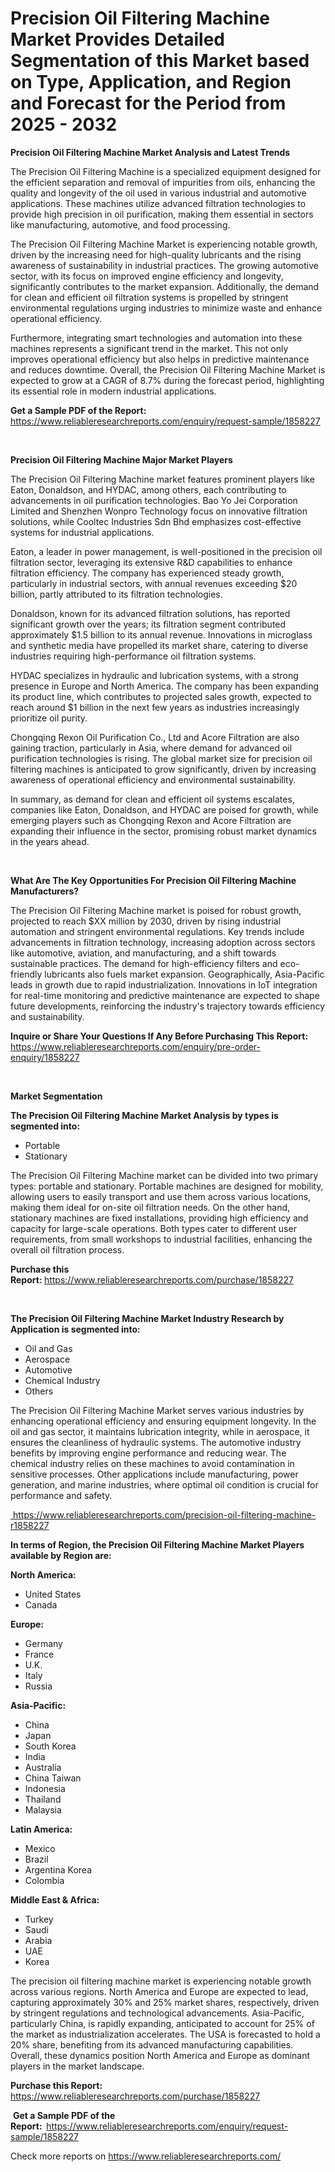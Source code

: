 <p><h1>Precision Oil Filtering Machine Market Provides Detailed Segmentation of this Market based on Type, Application, and Region and Forecast for the Period from 2025 - 2032</h1></p><p><strong>Precision Oil Filtering Machine Market Analysis and Latest Trends</strong></p>
<p><p>The Precision Oil Filtering Machine is a specialized equipment designed for the efficient separation and removal of impurities from oils, enhancing the quality and longevity of the oil used in various industrial and automotive applications. These machines utilize advanced filtration technologies to provide high precision in oil purification, making them essential in sectors like manufacturing, automotive, and food processing.</p><p>The Precision Oil Filtering Machine Market is experiencing notable growth, driven by the increasing need for high-quality lubricants and the rising awareness of sustainability in industrial practices. The growing automotive sector, with its focus on improved engine efficiency and longevity, significantly contributes to the market expansion. Additionally, the demand for clean and efficient oil filtration systems is propelled by stringent environmental regulations urging industries to minimize waste and enhance operational efficiency.</p><p>Furthermore, integrating smart technologies and automation into these machines represents a significant trend in the market. This not only improves operational efficiency but also helps in predictive maintenance and reduces downtime. Overall, the Precision Oil Filtering Machine Market is expected to grow at a CAGR of 8.7% during the forecast period, highlighting its essential role in modern industrial applications.</p></p>
<p><strong>Get a Sample PDF of the Report:&nbsp;</strong> <a href="https://www.reliableresearchreports.com/enquiry/request-sample/1858227?utm_campaign=2030&utm_medium=2&utm_source=Github&utm_content=ia&utm_term=12042025&utm_id=precision-oil-filtering-machine">https://www.reliableresearchreports.com/enquiry/request-sample/1858227</a></p>
<p>&nbsp;</p>
<p><strong>Precision Oil Filtering Machine Major Market Players</strong></p>
<p><p>The Precision Oil Filtering Machine market features prominent players like Eaton, Donaldson, and HYDAC, among others, each contributing to advancements in oil purification technologies. Bao Yo Jei Corporation Limited and Shenzhen Wonpro Technology focus on innovative filtration solutions, while Cooltec Industries Sdn Bhd emphasizes cost-effective systems for industrial applications.</p><p>Eaton, a leader in power management, is well-positioned in the precision oil filtration sector, leveraging its extensive R&D capabilities to enhance filtration efficiency. The company has experienced steady growth, particularly in industrial sectors, with annual revenues exceeding $20 billion, partly attributed to its filtration technologies.</p><p>Donaldson, known for its advanced filtration solutions, has reported significant growth over the years; its filtration segment contributed approximately $1.5 billion to its annual revenue. Innovations in microglass and synthetic media have propelled its market share, catering to diverse industries requiring high-performance oil filtration systems.</p><p>HYDAC specializes in hydraulic and lubrication systems, with a strong presence in Europe and North America. The company has been expanding its product line, which contributes to projected sales growth, expected to reach around $1 billion in the next few years as industries increasingly prioritize oil purity.</p><p>Chongqing Rexon Oil Purification Co., Ltd and Acore Filtration are also gaining traction, particularly in Asia, where demand for advanced oil purification technologies is rising. The global market size for precision oil filtering machines is anticipated to grow significantly, driven by increasing awareness of operational efficiency and environmental sustainability.</p><p>In summary, as demand for clean and efficient oil systems escalates, companies like Eaton, Donaldson, and HYDAC are poised for growth, while emerging players such as Chongqing Rexon and Acore Filtration are expanding their influence in the sector, promising robust market dynamics in the years ahead.</p></p>
<p>&nbsp;</p>
<p><strong>What Are The Key Opportunities For Precision Oil Filtering Machine Manufacturers?</strong></p>
<p><p>The Precision Oil Filtering Machine market is poised for robust growth, projected to reach $XX million by 2030, driven by rising industrial automation and stringent environmental regulations. Key trends include advancements in filtration technology, increasing adoption across sectors like automotive, aviation, and manufacturing, and a shift towards sustainable practices. The demand for high-efficiency filters and eco-friendly lubricants also fuels market expansion. Geographically, Asia-Pacific leads in growth due to rapid industrialization. Innovations in IoT integration for real-time monitoring and predictive maintenance are expected to shape future developments, reinforcing the industry's trajectory towards efficiency and sustainability.</p></p>
<p><strong>Inquire or Share Your Questions If Any Before Purchasing This Report:</strong> <a href="https://www.reliableresearchreports.com/enquiry/pre-order-enquiry/1858227?utm_campaign=2030&utm_medium=2&utm_source=Github&utm_content=ia&utm_term=12042025&utm_id=precision-oil-filtering-machine">https://www.reliableresearchreports.com/enquiry/pre-order-enquiry/1858227</a></p>
<p>&nbsp;</p>
<p><strong>Market Segmentation</strong></p>
<p><strong>The Precision Oil Filtering Machine Market Analysis by types is segmented into:</strong></p>
<p><ul><li>Portable</li><li>Stationary</li></ul></p>
<p><p>The Precision Oil Filtering Machine market can be divided into two primary types: portable and stationary. Portable machines are designed for mobility, allowing users to easily transport and use them across various locations, making them ideal for on-site oil filtration needs. On the other hand, stationary machines are fixed installations, providing high efficiency and capacity for large-scale operations. Both types cater to different user requirements, from small workshops to industrial facilities, enhancing the overall oil filtration process.</p></p>
<p><strong>Purchase this Report:&nbsp;</strong><a href="https://www.reliableresearchreports.com/purchase/1858227?utm_campaign=2030&utm_medium=2&utm_source=Github&utm_content=ia&utm_term=12042025&utm_id=precision-oil-filtering-machine">https://www.reliableresearchreports.com/purchase/1858227</a></p>
<p>&nbsp;</p>
<p><strong>The Precision Oil Filtering Machine Market Industry Research by Application is segmented into:</strong></p>
<p><ul><li>Oil and Gas</li><li>Aerospace</li><li>Automotive</li><li>Chemical Industry</li><li>Others</li></ul></p>
<p><p>The Precision Oil Filtering Machine Market serves various industries by enhancing operational efficiency and ensuring equipment longevity. In the oil and gas sector, it maintains lubrication integrity, while in aerospace, it ensures the cleanliness of hydraulic systems. The automotive industry benefits by improving engine performance and reducing wear. The chemical industry relies on these machines to avoid contamination in sensitive processes. Other applications include manufacturing, power generation, and marine industries, where optimal oil condition is crucial for performance and safety.</p></p>
<p><a href="https://www.reliableresearchreports.com/precision-oil-filtering-machine-r1858227?utm_campaign=2030&utm_medium=2&utm_source=Github&utm_content=ia&utm_term=12042025&utm_id=precision-oil-filtering-machine">&nbsp;https://www.reliableresearchreports.com/precision-oil-filtering-machine-r1858227</a></p>
<p><strong>In terms of Region, the Precision Oil Filtering Machine Market Players available by Region are:</strong></p>
<p>
    <p> <strong> North America: </strong>
        <ul>
            <li>United States</li>
            <li>Canada</li>
        </ul>
        </p> 
    <p> <strong> Europe: </strong>
        <ul>
            <li>Germany</li>
            <li>France</li>
            <li>U.K.</li>
            <li>Italy</li>
            <li>Russia</li>
        </ul>
        </p> 
    <p> <strong> Asia-Pacific: </strong>
        <ul>
            <li>China</li>
            <li>Japan</li>
            <li>South Korea</li>
            <li>India</li>
            <li>Australia</li>
            <li>China Taiwan</li>
            <li>Indonesia</li>
            <li>Thailand</li>
            <li>Malaysia</li>
        </ul>
        </p> 
    <p> <strong> Latin America: </strong>
        <ul>
            <li>Mexico</li>
            <li>Brazil</li>
            <li>Argentina Korea</li>
            <li>Colombia</li>
        </ul>
        </p> 
    <p> <strong> Middle East & Africa: </strong>
        <ul>
            <li>Turkey</li>
            <li>Saudi</li>
            <li>Arabia</li>
            <li>UAE</li>
            <li>Korea</li>
        </ul>
    </p>
    </p>
<p><p>The precision oil filtering machine market is experiencing notable growth across various regions. North America and Europe are expected to lead, capturing approximately 30% and 25% market shares, respectively, driven by stringent regulations and technological advancements. Asia-Pacific, particularly China, is rapidly expanding, anticipated to account for 25% of the market as industrialization accelerates. The USA is forecasted to hold a 20% share, benefiting from its advanced manufacturing capabilities. Overall, these dynamics position North America and Europe as dominant players in the market landscape.</p></p>
<p><strong>Purchase this Report: </strong><a href="https://www.reliableresearchreports.com/purchase/1858227?utm_campaign=2030&utm_medium=2&utm_source=Github&utm_content=ia&utm_term=12042025&utm_id=precision-oil-filtering-machine">https://www.reliableresearchreports.com/purchase/1858227</a></p>
<p>&nbsp;<strong>Get a Sample PDF of the Report:&nbsp;&nbsp;</strong><a href="https://www.reliableresearchreports.com/enquiry/request-sample/1858227?utm_campaign=2030&utm_medium=2&utm_source=Github&utm_content=ia&utm_term=12042025&utm_id=precision-oil-filtering-machine">https://www.reliableresearchreports.com/enquiry/request-sample/1858227</a></p>
<p><strong></strong></p>
<p>Check more reports on <a href="https://www.reliableresearchreports.com/?utm_campaign=2030&utm_medium=2&utm_source=Github&utm_content=ia&utm_term=12042025&utm_id=precision-oil-filtering-machine">https://www.reliableresearchreports.com/</a></p>